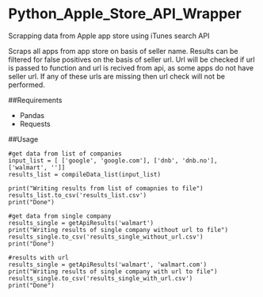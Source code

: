 # Python_Apple_Store_API_Wrapper
Scrapping data from Apple app store using iTunes search API

Scraps all apps from app store on basis of seller name. Results can be filtered for false positives on the basis of seller url. Url will be checked if url is passed to function and url is recived from api, as some apps do not have seller url. If any of these urls are missing then url check will not be performed.

##Requirements
- Pandas
- Requests

##Usage
```
#get data from list of companies
input_list = [ ['google', 'google.com'], ['dnb', 'dnb.no'], ['walmart', '']]
results_list = compileData_list(input_list)

print("Writing results from list of comapnies to file")
results_list.to_csv('results_list.csv')
print("Done")
    
#get data from single company
results_single = getApiResults('walmart')
print("Writing results of single company without url to file")
results_single.to_csv('results_single_without_url.csv')
print("Done")

#results with url
results_single = getApiResults('walmart', 'walmart.com')
print("Writing results of single company with url to file")
results_single.to_csv('results_single_with_url.csv')
print("Done")
```

